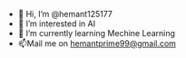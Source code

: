 - 👋 Hi, I’m @hemant125177
- 👀 I’m interested in AI
- 🌱 I’m currently learning Mechine Learning 
- 📫Mail me on hemantprime99@gmail.com

<!---
hemant125177/hemant125177 is a ✨ special ✨ repository because its `README.md` (this file) appears on your GitHub profile.
You can click the Preview link to take a look at your changes.
--->

